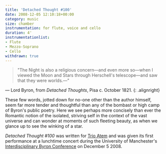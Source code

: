 ```yaml
---
title: 'Detached Thought #100'
date: 2008-12-05 12:10:18+00:00
category: music
size: chamber
instrumentation: for flute, voice and cello
duration: 4'
instrumentationlist:
- Flute
- Mezzo-Soprano
- Cello
withdrawn: true
---
```


> "The Night is also a religious concern—and even more so—when I viewed the Moon and Stars through Herschell's telescope—and saw that they were worlds.—"

— Lord Byron, from _Detached Thoughts_, Pisa c. October 1821.
{: .alignright}

These few words, jotted down for no-one other than the author himself, seem far more tender and thoughtful than any of the bombast or high camp of Byron's public poetry. Here we see perhaps more concisely than ever the Romantic notion of the isolated, striving self in the context of the vast universe and can wonder at moments of such fleeting beauty, as when we glance up to see the winking of a star.

_Detached Thought #100_ was written for [Trio Atem](http://www.myspace.com/trioatem) and was given its first performance at a lunchtime concert during the University of Manchester's [Interdisciplinary Byron Conference](http://www.arts.manchester.ac.uk/subjectareas/englishamericanstudies/research/byroncentre/) on December 5 2008.
